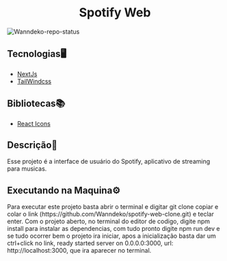 <h1 align=center>Spotify Web</h1>

![Wanndeko-repo-status](https://img.shields.io/badge/Status-Finished-lightgrey?style=for-the-badge&logo=headspace&logoColor=green&color=lightgrey)


<h2>Tecnologias🖥️</h2>
<ul>
<li><a href=https://nextjs.org/docs>NextJs</a></li>
<li><a href=https://tailwindcss.com/docs/installation/>TailWindcss</a></li>
</ul>

<h2>Bibliotecas📚</h2>
<ul>
<li><a href=https://react-icons.github.io/react-icons/search>React Icons</a></li>
</ul>

<h2>Descrição📃</h2>
<p>Esse projeto é a interface de usuário do Spotify, aplicativo de streaming para musicas.</p>

<h2>Executando na Maquina⚙️</h2>
<p>Para executar este projeto basta abrir o terminal e digitar git clone copiar e colar o link (https://github.com/Wanndeko/spotify-web-clone.git) e teclar enter. Com o projeto aberto, no terminal do editor de codigo, digite npm install para instalar as dependencias, com tudo pronto digite npm run dev e se tudo ocorrer bem o projeto ira iniciar, apos a inicialização basta dar um ctrl+click no link, ready started server on 0.0.0.0:3000, url: http://localhost:3000, que ira aparecer no terminal.</p>
